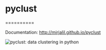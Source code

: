# pyclust
==========


Documentation: http://mirjalil.github.io/pyclust

![pyclust: data clustering in python](https://github.com/mirjalil/pyclust/blob/master/docs/images/pyclust-logo-tentative.png)
